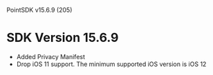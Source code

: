 PointSDK v15.6.9 (205)
# SDK Version 15.6.9

- Added Privacy Manifest
- Drop iOS 11 support. The minimum supported iOS version is iOS 12
